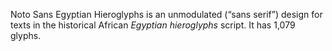 Noto Sans Egyptian Hieroglyphs is an unmodulated (“sans serif”) design for texts in the historical African _Egyptian hieroglyphs_ script. It has 1,079 glyphs.